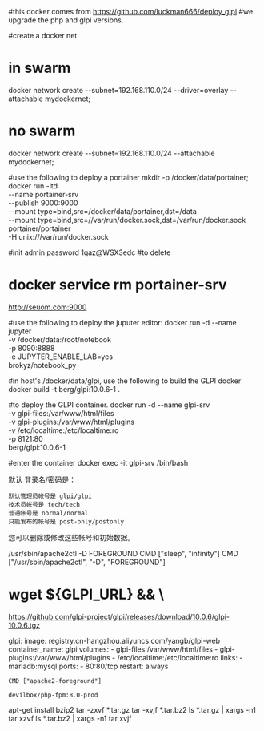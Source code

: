 #this docker comes from https://github.com/luckman666/deploy_glpi
#we upgrade the php and glpi versions.

#create a docker net 
#  in swarm
docker network create --subnet=192.168.110.0/24 --driver=overlay --attachable mydockernet;
#  no swarm
docker network create --subnet=192.168.110.0/24 --attachable mydockernet;

#use the following to deploy a portainer
mkdir -p /docker/data/portainer;
docker run -itd \
--name portainer-srv \
--publish 9000:9000 \
--mount type=bind,src=/docker/data/portainer,dst=/data \
--mount type=bind,src=//var/run/docker.sock,dst=/var/run/docker.sock \
portainer/portainer \
-H unix:///var/run/docker.sock

#init admin password 1qaz@WSX3edc
#to delete
#  docker service rm portainer-srv
http://seuom.com:9000

#use the following to deploy the juputer editor:
docker run -d --name jupyter \
  -v /docker/data:/root/notebook \
  -p 8090:8888 \
  -e JUPYTER_ENABLE_LAB=yes  \
brokyz/notebook_py


#in host's /docker/data/glpi, use the following to build the GLPI docker
docker build -t berg/glpi:10.0.6-1 .


#to deploy the GLPI container.
docker run -d --name glpi-srv \
  -v glpi-files:/var/www/html/files \
  -v glpi-plugins:/var/www/html/plugins \
  -v /etc/localtime:/etc/localtime:ro \
  -p 8121:80 \
berg/glpi:10.0.6-1

#enter the container
docker exec -it glpi-srv /bin/bash


 默认 登录名/密码是：

    默认管理员帐号是 glpi/glpi
    技术员帐号是 tech/tech
    普通帐号是 normal/normal
    只能发布的帐号是 post-only/postonly

您可以删除或修改这些帐号和初始数据。 

/usr/sbin/apache2ctl -D FOREGROUND
CMD ["sleep", "infinity"]
CMD ["/usr/sbin/apache2ctl", "-D", "FOREGROUND"]
#	wget ${GLPI_URL} && \
    
https://github.com/glpi-project/glpi/releases/download/10.0.6/glpi-10.0.6.tgz

glpi:
    image: registry.cn-hangzhou.aliyuncs.com/yangb/glpi-web
    container_name: glpi
    volumes:
    - glpi-files:/var/www/html/files
    - glpi-plugins:/var/www/html/plugins
    - /etc/localtime:/etc/localtime:ro
    links:
    - mariadb:mysql
    ports:
    - 80:80/tcp
    restart: always    
    
    CMD ["apache2-foreground"]
    
    devilbox/php-fpm:8.0-prod
    
 apt-get install bzip2
tar -zxvf *.tar.gz
tar -xvjf *.tar.bz2
ls *.tar.gz | xargs -n1 tar xzvf
ls *.tar.bz2 | xargs -n1 tar xvjf
    
